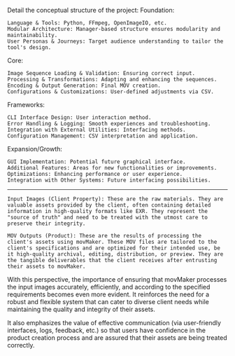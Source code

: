 Detail the conceptual structure of the project:
Foundation:

    Language & Tools: Python, FFmpeg, OpenImageIO, etc.
    Modular Architecture: Manager-based structure ensures modularity and maintainability.
    User Personas & Journeys: Target audience understanding to tailor the tool's design.

Core:

    Image Sequence Loading & Validation: Ensuring correct input.
    Processing & Transformations: Adapting and enhancing the sequences.
    Encoding & Output Generation: Final MOV creation.
    Configurations & Customizations: User-defined adjustments via CSV.

Frameworks:

    CLI Interface Design: User interaction method.
    Error Handling & Logging: Smooth experiences and troubleshooting.
    Integration with External Utilities: Interfacing methods.
    Configuration Management: CSV interpretation and application.

Expansion/Growth:

    GUI Implementation: Potential future graphical interface.
    Additional Features: Areas for new functionalities or improvements.
    Optimizations: Enhancing performance or user experience.
    Integration with Other Systems: Future interfacing possibilities.

------------

    Input Images (Client Property): These are the raw materials. They are valuable assets provided by the client, often containing detailed information in high-quality formats like EXR. They represent the "source of truth" and need to be treated with the utmost care to preserve their integrity.

    MOV Outputs (Product): These are the results of processing the client's assets using movMaker. These MOV files are tailored to the client's specifications and are optimized for their intended use, be it high-quality archival, editing, distribution, or preview. They are the tangible deliverables that the client receives after entrusting their assets to movMaker.

With this perspective, the importance of ensuring that movMaker processes the input images accurately, efficiently, and according to the specified requirements becomes even more evident. It reinforces the need for a robust and flexible system that can cater to diverse client needs while maintaining the quality and integrity of their assets.

It also emphasizes the value of effective communication (via user-friendly interfaces, logs, feedback, etc.) so that users have confidence in the product creation process and are assured that their assets are being treated correctly.